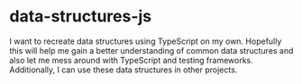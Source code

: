 # data-structures-js

I want to recreate data structures using TypeScript on my own. Hopefully this will
help me gain a better understanding of common data structures and also let me mess
around with TypeScript and testing frameworks. Additionally, I can use these data
structures in other projects.
